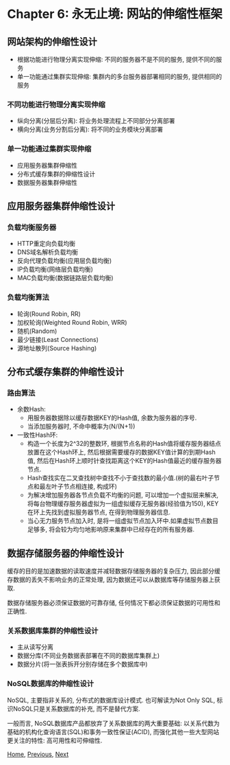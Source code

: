 # Chapter 6: 永无止境: 网站的伸缩性框架

## 网站架构的伸缩性设计
* 根据功能进行物理分离实现伸缩: 不同的服务器不是不同的服务, 提供不同的服务
* 单一功能通过集群实现伸缩: 集群内的多台服务器部署相同的服务, 提供相同的服务

### 不同功能进行物理分离实现伸缩
* 纵向分离(分层后分离): 将业务处理流程上不同部分分离部署
* 横向分离(业务分割后分离): 将不同的业务模块分离部署

### 单一功能通过集群实现伸缩
* 应用服务器集群伸缩性
* 分布式缓存集群的伸缩性设计
* 数据服务器集群伸缩性

## 应用服务器集群伸缩性设计

### 负载均衡服务器
* HTTP重定向负载均衡
* DNS域名解析负载均衡
* 反向代理负载均衡(应用层负载均衡)
* IP负载均衡(网络层负载均衡)
* MAC负载均衡(数据链路层负载均衡)

### 负载均衡算法
* 轮询(Round Robin, RR)
* 加权轮询(Weighted Round Robin, WRR)
* 随机(Random)
* 最少链接(Least Connections)
* 源地址散列(Source Hashing)

## 分布式缓存集群的伸缩性设计

### 路由算法
* 余数Hash: 
    - 用服务器数据除以缓存数据KEY的Hash值, 余数为服务器的序号. 
    - 当添加服务器时, 不命中概率为(N/(N+1))
* 一致性Hash环: 
    - 构造一个长度为2^32的整数环, 根据节点名称的Hash值将缓存服务器结点放置在这个Hash环上,
        然后根据需要缓存的数据KEY值计算的到期Hash值, 然后在Hash环上顺时针查找距离这个KEY的Hash值最近的缓存服务器节点.
    - Hash查找实在二叉查找树中查找不小于查找数的最小值.(树的最右叶子节点和最左叶子节点相连接, 构成环)
    - 为解决增加服务器各节点负载不均衡的问题, 可以增加一个虚拟层来解决, 将每台物理缓存服务器虚拟为一组虚拟缓存无服务器(经验值为150), 
        KEY在环上先找到虚拟服务器节点, 在得到物理服务器信息.
    - 当心无力服务节点加入时, 是将一组虚拟节点加入环中.如果虚拟节点数目足够多, 将会较为均匀地影响原来集群中已经存在的所有服务器.

## 数据存储服务器的伸缩性设计
缓存的目的是加速数据的读取速度并减轻数据存储服务器的复杂压力, 因此部分缓存数据的丢失不影响业务的正常处理, 因为数据还可以从数据库等存储服务器上获取.

数据存储服务器必须保证数据的可靠存储, 任何情况下都必须保证数据的可用性和正确性.

### 关系数据库集群的伸缩性设计
* 主从读写分离
* 数据分库(不同业务数据表部署在不同的数据库集群上)
* 数据分片(将一张表拆开分别存储在多个数据库中)

### NoSQL数据库的伸缩性设计
NoSQL, 主要指非关系的, 分布式的数据库设计模式. 也可解读为Not Only SQL, 标识NoSQL只是关系数据库的补充, 而不是替代方案.

一般而言, NoSQL数据库产品都放弃了关系数据库的两大重要基础: 以关系代数为基础的机构化查询语言(SQL)和事务一致性保证(ACID),
而强化其他一些大型网站更关注的特性: 高可用性和可伸缩性.

[Home](README.md), [Previous](chapter-5-万无一失.md), [Next](chapter-7-随机应变.md)


